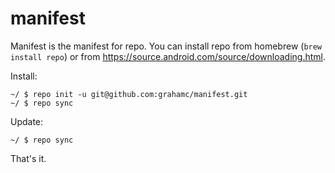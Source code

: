 # manifest

Manifest is the manifest for repo. You can install repo from homebrew
(`brew install repo`) or from
https://source.android.com/source/downloading.html.

Install:

```
~/ $ repo init -u git@github.com:grahamc/manifest.git
~/ $ repo sync
```

Update:

```
~/ $ repo sync
```

That's it.